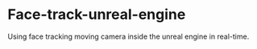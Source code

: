 # Face-track-unreal-engine
Using face tracking moving camera inside the unreal engine in real-time.
